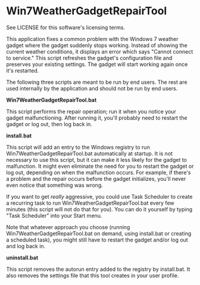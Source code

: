 # Win7WeatherGadgetRepairTool

See LICENSE for this software's licensing terms.

This application fixes a common problem with the Windows 7
weather gadget where the gadget suddenly stops working.
Instead of showing the current weather conditions, it
displays an error which says "Cannot connect to service."
This script refreshes the gadget's configuration file and
preserves your existing settings.  The gadget will start
working again once it's restarted.

The following three scripts are meant to be run by end
users.  The rest are used internally by the application
and should not be run by end users.

**Win7WeatherGadgetRepairTool.bat**

  This script performs the repair operation; run it when
  you notice your gadget malfunctioning.  After running
  it, you'll probably need to restart the gadget or log
  out, then log back in.

**install.bat**

  This script will add an entry to the Windows registry to
  run Win7WeatherGadgetRepairTool.bat automatically at
  startup.  It is not necessary to use this script, but
  it can make it less likely for the gadget to malfunction.
  It might even eliminate the need for you to restart the
  gadget or log out, depending on when the malfunction
  occurs.  For example, if there's a problem and the
  repair occurs before the gadget initializes, you'll
  never even notice that something was wrong.

  If you want to get *really* aggressive, you could use
  Task Scheduler to create a recurring task to run
  Win7WeatherGadgetRepairTool.bat every few minutes (this
  script will not do that for you).  You can do it
  yourself by typing "Task Scheduler" into your Start
  menu.

  Note that whatever approach you choose (running
  Win7WeatherGadgetRepairTool.bat on demand, using
  install.bat or creating a scheduled task), you might
  still have to restart the gadget and/or log out and log
  back in.

**uninstall.bat**

  This script removes the autorun entry added to the
  registry by install.bat.  It also removes the settings
  file that this tool creates in your user profile.
